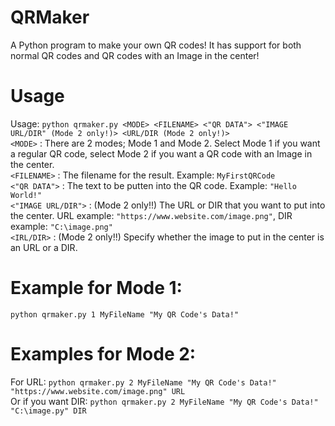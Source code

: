 # QRMaker
A Python program to make your own QR codes! It has support for both normal QR codes and QR codes with an Image in the center!

# Usage
Usage: `python qrmaker.py <MODE> <FILENAME> <"QR DATA"> <"IMAGE URL/DIR" (Mode 2 only!)> <URL/DIR (Mode 2 only!)>`
<br>
`<MODE>` : There are 2 modes; Mode 1 and Mode 2. Select Mode 1 if you want a regular QR code, select Mode 2 if you want a QR code with an Image in the center.
<br>
`<FILENAME>` : The filename for the result. Example: `MyFirstQRCode`
<br>
`<"QR DATA">` : The text to be putten into the QR code. Example: `"Hello World!"`
<br>
`<"IMAGE URL/DIR">` : (Mode 2 only!!) The URL or DIR that you want to put into the center. URL example: `"https://www.website.com/image.png"`, DIR example: `"C:\image.png"`
<br>
`<IRL/DIR>` : (Mode 2 only!!) Specify whether the image to put in the center is an URL or a DIR.
<br>

# Example for Mode 1:
`python qrmaker.py 1 MyFileName "My QR Code's Data!"`


# Examples for Mode 2:
For URL: `python qrmaker.py 2 MyFileName "My QR Code's Data!" "https://www.website.com/image.png" URL`
<br>
Or if you want DIR: `python qrmaker.py 2 MyFileName "My QR Code's Data!" "C:\image.py" DIR`
